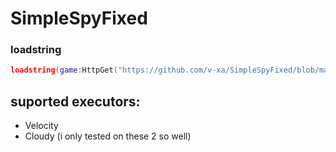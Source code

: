 # SimpleSpyFixed
### loadstring
```lua
loadstring(game:HttpGet("https://github.com/v-xa/SimpleSpyFixed/blob/main/script/beta.lua?raw=true",true))()
```
## suported executors:
- Velocity
- Cloudy
(i only tested on these 2 so well)
